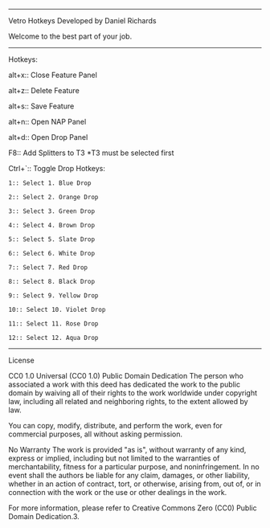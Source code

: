 ---------------------------------------------------------------------------

Vetro Hotkeys
Developed by Daniel Richards

Welcome to the best part of your job.

---------------------------------------------------------------------------

Hotkeys:

alt+x:: Close Feature Panel

alt+z:: Delete Feature

alt+s:: Save Feature

alt+n:: Open NAP Panel

alt+d:: Open Drop Panel

F8:: Add Splitters to T3 *T3 must be selected first

Ctrl+`:: Toggle Drop Hotkeys:

    1:: Select 1. Blue Drop

    2:: Select 2. Orange Drop

    3:: Select 3. Green Drop

    4:: Select 4. Brown Drop

    5:: Select 5. Slate Drop

    6:: Select 6. White Drop

    7:: Select 7. Red Drop

    8:: Select 8. Black Drop

    9:: Select 9. Yellow Drop

    10:: Select 10. Violet Drop

    11:: Select 11. Rose Drop

    12:: Select 12. Aqua Drop












---------------------------------------------------------------------------
License

CC0 1.0 Universal (CC0 1.0) Public Domain Dedication
The person who associated a work with this deed has dedicated the work to the public domain by waiving all of their rights to the work worldwide under copyright law, including all related and neighboring rights, to the extent allowed by law.

You can copy, modify, distribute, and perform the work, even for commercial purposes, all without asking permission.

No Warranty
The work is provided "as is", without warranty of any kind, express or implied, including but not limited to the warranties of merchantability, fitness for a particular purpose, and noninfringement. In no event shall the authors be liable for any claim, damages, or other liability, whether in an action of contract, tort, or otherwise, arising from, out of, or in connection with the work or the use or other dealings in the work.

For more information, please refer to Creative Commons Zero (CC0) Public Domain Dedication.3.
